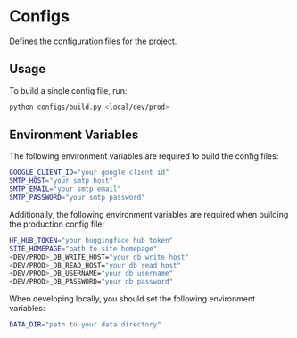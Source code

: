 # Configs

Defines the configuration files for the project.

## Usage

To build a single config file, run:

```bash
python configs/build.py <local/dev/prod>
```

## Environment Variables

The following environment variables are required to build the config files:

```bash
GOOGLE_CLIENT_ID="your google client id"
SMTP_HOST="your smtp host"
SMTP_EMAIL="your smtp email"
SMTP_PASSWORD="your smtp password"
```

Additionally, the following environment variables are required when building the production config file:

```bash
HF_HUB_TOKEN="your huggingface hub token"
SITE_HOMEPAGE="path to site homepage"
<DEV/PROD>_DB_WRITE_HOST="your db write host"
<DEV/PROD>_DB_READ_HOST="your db read host"
<DEV/PROD>_DB_USERNAME="your db username"
<DEV/PROD>_DB_PASSWORD="your db password"
```

When developing locally, you should set the following environment variables:

```bash
DATA_DIR="path to your data directory"
```
